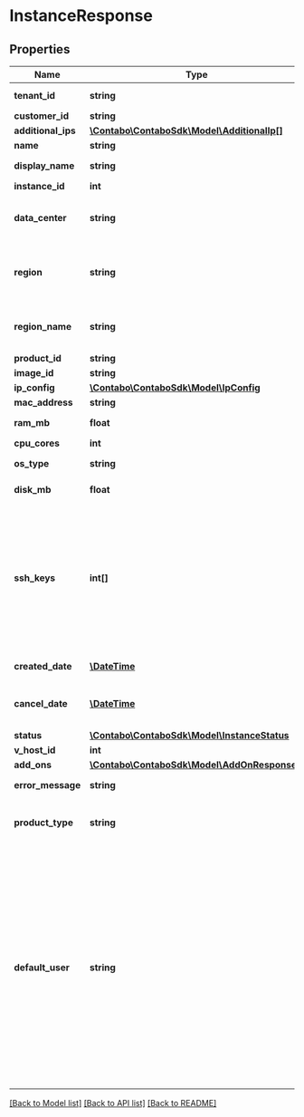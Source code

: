 # InstanceResponse

## Properties
Name | Type | Description | Notes
------------ | ------------- | ------------- | -------------
**tenant_id** | **string** | Your customer tenant id | 
**customer_id** | **string** | Customer ID | 
**additional_ips** | [**\Contabo\ContaboSdk\Model\AdditionalIp[]**](AdditionalIp.md) |  | 
**name** | **string** | Instance Name | 
**display_name** | **string** | Instance display name | 
**instance_id** | **int** | Instance ID | 
**data_center** | **string** | The data center where your Private Network is located | 
**region** | **string** | Instance region where the compute instance should be located. | 
**region_name** | **string** | The name of the region where the instance is located. | 
**product_id** | **string** | Product ID | 
**image_id** | **string** | Image&#x27;s id | 
**ip_config** | [**\Contabo\ContaboSdk\Model\IpConfig**](IpConfig.md) |  | 
**mac_address** | **string** | MAC Address | 
**ram_mb** | **float** | Image RAM size in MB | 
**cpu_cores** | **int** | CPU core count | 
**os_type** | **string** | Type of operating system (OS) | 
**disk_mb** | **float** | Image Disk size in MB | 
**ssh_keys** | **int[]** | Array of &#x60;secretId&#x60;s of public SSH keys for logging into as &#x60;defaultUser&#x60; with administrator/root privileges. Applies to Linux/BSD systems. Please refer to Secrets Management API. | 
**created_date** | [**\DateTime**](\DateTime.md) | The creation date for the instance | 
**cancel_date** | [**\DateTime**](\DateTime.md) | The date on which the instance will be cancelled | 
**status** | [**\Contabo\ContaboSdk\Model\InstanceStatus**](InstanceStatus.md) |  | 
**v_host_id** | **int** | ID of host system | 
**add_ons** | [**\Contabo\ContaboSdk\Model\AddOnResponse[]**](AddOnResponse.md) |  | 
**error_message** | **string** | Message in case of an error. | [optional] 
**product_type** | **string** | Instance&#x27;s category depending on Product Id | 
**default_user** | **string** | Default user name created for login during (re-)installation with administrative privileges. Allowed values for Linux/BSD are &#x60;admin&#x60; (use sudo to apply administrative privileges like root) or &#x60;root&#x60;. Allowed values for Windows are &#x60;admin&#x60; (has administrative privileges like administrator) or &#x60;administrator&#x60;. | [optional] 

[[Back to Model list]](../../README.md#documentation-for-models) [[Back to API list]](../../README.md#documentation-for-api-endpoints) [[Back to README]](../../README.md)

